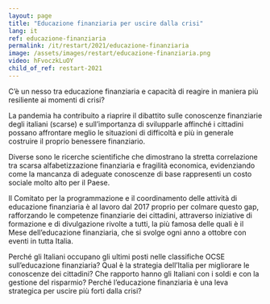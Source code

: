 ```yaml
---
layout: page
title: "Educazione finanziaria per uscire dalla crisi"
lang: it
ref: educazione-finanziaria
permalink: /it/restart/2021/educazione-finanziaria
image: /assets/images/restart/educazione-finanziaria.png
video: hFvoczkLuOY
child_of_ref: restart-2021
---
```


C’è un nesso tra educazione finanziaria e capacità di reagire in maniera più resiliente ai momenti di crisi?

La pandemia ha contribuito a riaprire il dibattito sulle conoscenze finanziarie degli italiani (scarse) e sull’importanza di svilupparle affinché i cittadini possano affrontare meglio le situazioni di difficoltà e più in generale costruire il proprio benessere finanziario.

Diverse sono le ricerche scientifiche che dimostrano la stretta correlazione tra scarsa alfabetizzazione finanziaria e fragilità economica, evidenziando come la mancanza di adeguate conoscenze di base rappresenti un costo sociale molto alto per il Paese.

Il Comitato per la programmazione e il coordinamento delle attività di educazione finanziaria è al lavoro dal 2017 proprio per colmare questo gap, rafforzando le competenze finanziarie dei cittadini, attraverso iniziative di formazione e di divulgazione rivolte a tutti, la più famosa delle quali è il Mese dell’educazione finanziaria, che si svolge ogni anno a ottobre con eventi in tutta Italia.

Perché gli Italiani occupano gli ultimi posti nelle classifiche OCSE sull’educazione finanziaria? Qual è la strategia dell’Italia per migliorare le conoscenze dei cittadini? Che rapporto hanno gli Italiani con i soldi e con la gestione del risparmio? Perché l’educazione finanziaria è una leva strategica per uscire più forti dalla crisi?
